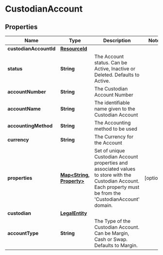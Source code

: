 

# CustodianAccount


## Properties

| Name | Type | Description | Notes |
|------------ | ------------- | ------------- | -------------|
|**custodianAccountId** | [**ResourceId**](ResourceId.md) |  |  |
|**status** | **String** | The Account status. Can be Active, Inactive or Deleted. Defaults to Active. |  |
|**accountNumber** | **String** | The Custodian Account Number |  |
|**accountName** | **String** | The identifiable name given to the Custodian Account |  |
|**accountingMethod** | **String** | The Accounting method to be used |  |
|**currency** | **String** | The Currency for the Account |  |
|**properties** | [**Map&lt;String, Property&gt;**](Property.md) | Set of unique Custodian Account properties and associated values to store with the Custodian Account. Each property must be from the &#39;CustodianAccount&#39; domain. |  [optional] |
|**custodian** | [**LegalEntity**](LegalEntity.md) |  |  |
|**accountType** | **String** | The Type of the Custodian Account. Can be Margin, Cash or Swap. Defaults to Margin. |  |



